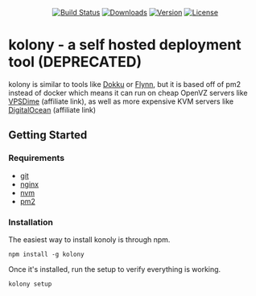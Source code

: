 <p align="center">
  <a href="https://travis-ci.org/konstructorjs/kolony"><img src="https://img.shields.io/travis/konstructorjs/kolony.svg" alt="Build Status"></a>
  <a href="https://www.npmjs.com/package/kolony"><img src="https://img.shields.io/npm/dm/kolony.svg" alt="Downloads"></a>
  <a href="https://www.npmjs.com/package/kolony"><img src="https://img.shields.io/npm/v/kolony.svg" alt="Version"></a>
  <a href="https://www.npmjs.com/package/kolony"><img src="https://img.shields.io/npm/l/kolony.svg" alt="License"></a>
</p>

# kolony - a self hosted deployment tool (DEPRECATED)
kolony is similar to tools like [Dokku](https://github.com/dokku/dokku) or [Flynn](https://flynn.io/), but it is based off of pm2 instead of docker which means it can run on cheap OpenVZ servers like [VPSDime](https://vpsdime.com/aff.php?aff=1576) (affiliate link), as well as more expensive KVM servers like [DigitalOcean](https://m.do.co/c/4bfd9876d75a) (affiliate link)

## Getting Started

### Requirements
- [git](https://git-scm.com/)
- [nginx](https://www.nginx.com/resources/wiki/)
- [nvm](https://github.com/creationix/nvm)
- [pm2](http://pm2.keymetrics.io/)

### Installation
The easiest way to install konoly is through npm.
```
npm install -g kolony
```

Once it's installed, run the setup to verify everything is working.
```
kolony setup
```
